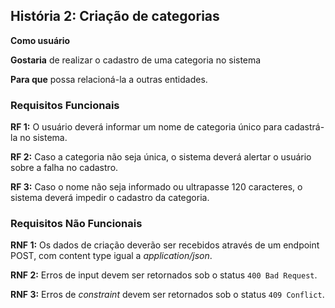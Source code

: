 ## História 2: Criação de categorias
**Como usuário** 

**Gostaria** de realizar o cadastro de uma categoria no sistema

**Para que** possa relacioná-la a outras entidades.

### Requisitos Funcionais

**RF 1:** O usuário deverá informar um nome de categoria único para cadastrá-la no sistema.

**RF 2:** Caso a categoria não seja única, o sistema deverá alertar o usuário sobre a falha 
no cadastro.

**RF 3:** Caso o nome não seja informado ou ultrapasse 120 caracteres, o sistema deverá impedir o cadastro da categoria.

### Requisitos Não Funcionais
**RNF 1:** Os dados de criação deverão ser recebidos através de um endpoint POST, com content type igual a _application/json_.

**RNF 2:** Erros de input devem ser retornados sob o status `400 Bad Request`.

**RNF 3:** Erros de _constraint_ devem ser retornados sob o status `409 Conflict`.